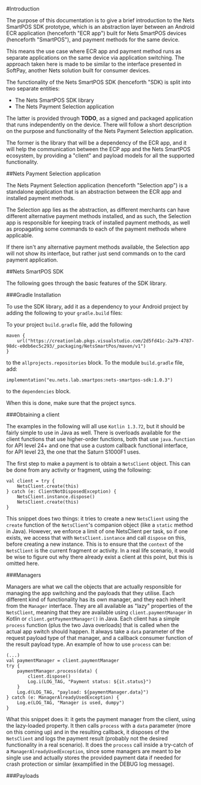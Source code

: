 #Introduction

The purpose of this documentation is to give a brief introduction to the Nets
SmartPOS SDK prototype, which is an abstraction layer between an Android ECR
application (henceforth "ECR app") built for Nets SmartPOS devices (henceforth 
"SmartPOS"), and payment methods for the same device.

This means the use case where ECR app and payment method runs as separate
applications on the same device via application switching. The approach taken
here is made to be similar to the interface presented in SoftPay, another Nets
solution built for consumer devices.

The functionality of the Nets SmartPOS SDK (henceforth "SDK) is split into two
separate entities:

- The Nets SmartPOS SDK library
- The Nets Payment Selection application

The latter is provided through **TODO**, as a signed and packaged application
that runs independently on the device. There will follow a short description on
the purpose and functionality of the Nets Payment Selection application.

The former is the library that will be a dependency of the ECR app, and it will
help the communication between the ECP app and the Nets SmartPOS ecosystem, by
providing a "client" and payload models for all the supported functionality.

##Nets Payment Selection application

The Nets Payment Selection application (henceforth "Selection app") is a 
standalone application that is an abstraction between the ECR app and installed
payment methods.

The Selection app lies as the abstraction, as different merchants can have
different alternative payment methods installed, and as such, the Selection
app is responsible for keeping track of installed payment methods, as well as
propagating some commands to each of the payment methods where applicable.

If there isn't any alternative payment methods available, the Selection app will
not show its interface, but rather just send commands on to the card payment
application.

##Nets SmartPOS SDK

The following goes through the basic features of the SDK library.

###Gradle Installation

To use the SDK library, add it as a dependency to your Android project by adding
the following to your `gradle.build` files:

To your project `build.gradle` file, add the following

```
maven {
    url("https://creationlab.pkgs.visualstudio.com/2d5fd41c-2a79-4787-98dc-e0db6ec5c293/_packaging/NetsSmartPos/maven/v1")
}
```

to the `allprojects.repositories` block. To the module `build.gradle` file, add:

```
implementation("eu.nets.lab.smartpos:nets-smartpos-sdk:1.0.3")
```

to the `dependencies` block.

When this is done, make sure that the project syncs.

###Obtaining a client

The examples in the following will all use `Kotlin 1.3.72`, but it should be
fairly simple to use in Java as well. There is overloads available for the 
client functions that use higher-order functions, both that use `java.function`
for API level 24+ and one that use a custom callback functional interface, for
API level 23, the one that the Saturn S1000F1 uses.

The first step to make a payment is to obtain a `NetsClient` object. This can be
done from any activity or fragment, using the following:

```
val client = try {
    NetsClient.create(this)
} catch (e: ClientNotDisposedException) {
    NetsClient.instance.dispose()
    NetsClient.create(this)
}
```

This snippet does two things: it tries to create a new `NetsClient` using the
`create` function of the `NetsClient`'s companion object (like a `static` method
in Java). However, we enforce a limit of one NetsClient per task, so if one
exists, we access that with `NetsClient.isntance` and call `dispose` on this,
before creating a new instance. This is to ensure that the `context` of the
`NetsClient` is the current fragment or activity. In a real life scenario, it
would be wise to figure out why there already exist a client at this point, but
this is omitted here.

###Managers

Managers are what we call the objects that are actually responsible for managing
the app switching and the payloads that they utilise. Each different kind of
functionality has its own manager, and they each inherit from the `Manager`
interface. They are all available as "lazy" properties of the `NetsClient`,
meaning that they are available using `client.paymentManager` in Kotlin or
`client.getPaymentManager()` in Java. Each client has a simple `process` 
function (plus the two Java overloads) that is called when the actual app switch
should happen. It always take a `data` parameter of the request payload type of
that manager, and a callback consumer function of the result payload type. An
example of how to use `process` can be:

```
(...)
val paymentManager = client.paymentManager
try {
    paymentManager.process(data) {
        client.dispose()
        Log.i(LOG_TAG, "Payment status: ${it.status}")
    }
    Log.d(LOG_TAG, "payload: ${paymentManager.data}")
} catch (e: ManagerAlreadyUsedException) {
    Log.e(LOG_TAG, "Manager is used, dumpy")
}
```

What this snippet does it: it gets the payment manager from the client, using
the lazy-loaded property. It then calls `process` with a `data` parameter (more
on this coming up) and in the resulting callback, it disposes of the 
`NetsClient` and logs the payment result (probably not the desired functionality
in a real scenario). It does the `process` call inside a try-catch of a
`ManagerAlreadyUsedException`, since some managers are meant to be single use
and actually stores the provided payment data if needed for crash protection or
similar (examplified in the DEBUG log message).

###Payloads


